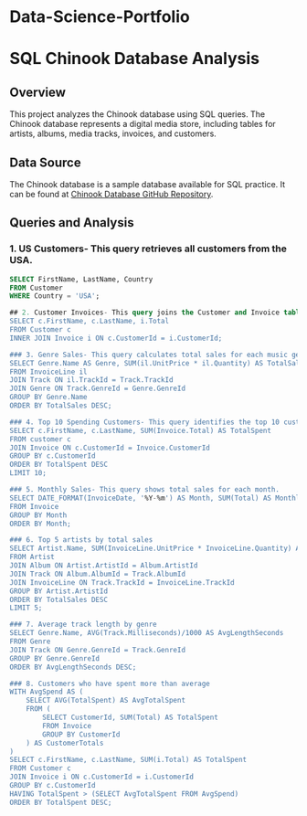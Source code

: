 # Data-Science-Portfolio
# SQL Chinook Database Analysis

## Overview
This project analyzes the Chinook database using SQL queries. The Chinook database represents a digital media store, including tables for artists, albums, media tracks, invoices, and customers.

## Data Source
The Chinook database is a sample database available for SQL practice. It can be found at [Chinook Database GitHub Repository](https://github.com/lerocha/chinook-database).

## Queries and Analysis

### 1. US Customers- This query retrieves all customers from the USA.

```sql
SELECT FirstName, LastName, Country
FROM Customer
WHERE Country = 'USA';

## 2. Customer Invoices- This query joins the Customer and Invoice tables to show each customer's invoice totals.
SELECT c.FirstName, c.LastName, i.Total
FROM Customer c
INNER JOIN Invoice i ON c.CustomerId = i.CustomerId;

### 3. Genre Sales- This query calculates total sales for each music genre.
SELECT Genre.Name AS Genre, SUM(il.UnitPrice * il.Quantity) AS TotalSales
FROM InvoiceLine il
JOIN Track ON il.TrackId = Track.TrackId
JOIN Genre ON Track.GenreId = Genre.GenreId
GROUP BY Genre.Name
ORDER BY TotalSales DESC;

### 4. Top 10 Spending Customers- This query identifies the top 10 customers by total amount spent.
SELECT c.FirstName, c.LastName, SUM(Invoice.Total) AS TotalSpent
FROM customer c
JOIN Invoice ON c.CustomerId = Invoice.CustomerId
GROUP BY c.CustomerId
ORDER BY TotalSpent DESC
LIMIT 10;

### 5. Monthly Sales- This query shows total sales for each month.
SELECT DATE_FORMAT(InvoiceDate, '%Y-%m') AS Month, SUM(Total) AS MonthlySales
FROM Invoice
GROUP BY Month
ORDER BY Month;

### 6. Top 5 artists by total sales
SELECT Artist.Name, SUM(InvoiceLine.UnitPrice * InvoiceLine.Quantity) AS TotalSales
FROM Artist
JOIN Album ON Artist.ArtistId = Album.ArtistId
JOIN Track ON Album.AlbumId = Track.AlbumId
JOIN InvoiceLine ON Track.TrackId = InvoiceLine.TrackId
GROUP BY Artist.ArtistId
ORDER BY TotalSales DESC
LIMIT 5;

### 7. Average track length by genre
SELECT Genre.Name, AVG(Track.Milliseconds)/1000 AS AvgLengthSeconds
FROM Genre
JOIN Track ON Genre.GenreId = Track.GenreId
GROUP BY Genre.GenreId
ORDER BY AvgLengthSeconds DESC;

### 8. Customers who have spent more than average
WITH AvgSpend AS (
    SELECT AVG(TotalSpent) AS AvgTotalSpent
    FROM (
        SELECT CustomerId, SUM(Total) AS TotalSpent
        FROM Invoice
        GROUP BY CustomerId
    ) AS CustomerTotals
)
SELECT c.FirstName, c.LastName, SUM(i.Total) AS TotalSpent
FROM Customer c
JOIN Invoice i ON c.CustomerId = i.CustomerId
GROUP BY c.CustomerId
HAVING TotalSpent > (SELECT AvgTotalSpent FROM AvgSpend)
ORDER BY TotalSpent DESC;



